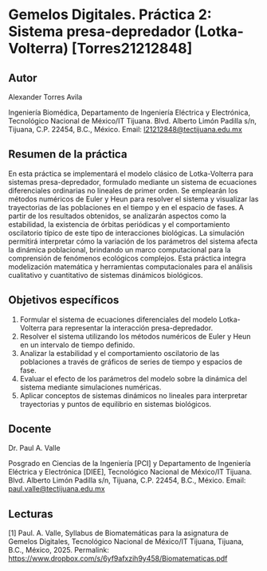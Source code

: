 # Gemelos Digitales. Práctica 2: Sistema presa-depredador (Lotka-Volterra) [Torres21212848]

## Autor
Alexander Torres Avila

Ingeniería Biomédica, Departamento de Ingeniería Eléctrica y Electrónica, Tecnológico Nacional de México/IT Tijuana. Blvd. Alberto Limón Padilla s/n, Tijuana, C.P. 22454, B.C., México. Email: l21212848@tectijuana.edu.mx

## Resumen de la práctica
En esta práctica se implementará el modelo clásico de Lotka-Volterra para sistemas presa-depredador, formulado mediante un sistema de ecuaciones diferenciales ordinarias no lineales de primer orden. Se emplearán los métodos numéricos de Euler y Heun para resolver el sistema y visualizar las trayectorias de las poblaciones en el tiempo y en el espacio de fases. A partir de los resultados obtenidos, se analizarán aspectos como la estabilidad, la existencia de órbitas periódicas y el comportamiento oscilatorio típico de este tipo de interacciones biológicas. La simulación permitirá interpretar cómo la variación de los parámetros del sistema afecta la dinámica poblacional, brindando un marco computacional para la comprensión de fenómenos ecológicos complejos. Esta práctica integra modelización matemática y herramientas computacionales para el análisis cualitativo y cuantitativo de sistemas dinámicos biológicos.

## Objetivos específicos
1. Formular el sistema de ecuaciones diferenciales del modelo Lotka-Volterra para representar la interacción presa-depredador.
2. Resolver el sistema utilizando los métodos numéricos de Euler y Heun en un intervalo de tiempo definido.
3. Analizar la estabilidad y el comportamiento oscilatorio de las poblaciones a través de gráficos de series de tiempo y espacios de fase.
4. Evaluar el efecto de los parámetros del modelo sobre la dinámica del sistema mediante simulaciones numéricas.
5. Aplicar conceptos de sistemas dinámicos no lineales para interpretar trayectorias y puntos de equilibrio en sistemas biológicos.

## Docente
Dr. Paul A. Valle

Posgrado en Ciencias de la Ingeniería [PCI] y Departamento de Ingeniería Eléctrica y Electrónica [DIEE], Tecnológico Nacional de México/IT Tijuana. Blvd. Alberto Limón Padilla s/n, Tijuana, C.P. 22454, B.C., México. Email: paul.valle@tectijuana.edu.mx

## Lecturas
[1] Paul. A. Valle, Syllabus de Biomatemáticas para la asignatura de Gemelos Digitales, Tecnológico Nacional de México/IT Tijuana, Tijuana, B.C., México, 2025. Permalink: https://www.dropbox.com/s/6yf9afxzih9y458/Biomatematicas.pdf
